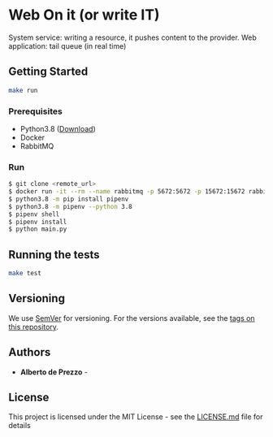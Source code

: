 # Web On it (or write IT) 

System service: writing a resource, it pushes content to the provider.
Web application: tail queue (in real time)   

## Getting Started

```bash
make run
```


### Prerequisites

- Python3.8 ([Download](https://www.python.org/downloads/))
- Docker
- RabbitMQ 

### Run

```bash
$ git clone <remote_url>
$ docker run -it --rm --name rabbitmq -p 5672:5672 -p 15672:15672 rabbitmq:3-management
$ python3.8 -m pip install pipenv
$ python3.8 -m pipenv --python 3.8
$ pipenv shell
$ pipenv install
$ python main.py
```

## Running the tests

```bash
make test
```


## Versioning

We use [SemVer](http://semver.org/) for versioning. For the versions available, see the [tags on this repository](https://github.com/your/project/tags). 

## Authors

* **Alberto de Prezzo** - 

## License

This project is licensed under the MIT License - see the [LICENSE.md](LICENSE.md) file for details



